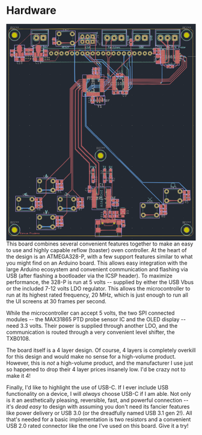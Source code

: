 # Hardware

<!-- ![kiCad Design](../images/controller_design.png) -->
<img align="right" src="../images/controller_design.png">
 This board combines several convenient features together to make an easy to use and highly capable reflow (toaster) oven controller. At the heart of the design is an ATMEGA328-P, with a few support features similar to what you might find on an Arduino board. This allows easy integration with the large Arduino ecosystem and convenient communication and flashing via USB (after flashing a bootloader via the ICSP header). To maximize performance, the 328-P is run at 5 volts -- supplied by either the USB Vbus or the included 7-12 volts LDO regulator. This allows the microcontroller to run at its highest rated frequency, 20 MHz, which is just enough to run all the UI screens at 30 frames per second.

 While the microcontroller can accept 5 volts, the two SPI connected modules -- the MAX31865 PTD probe sensor IC and the OLED display -- need 3.3 volts. Their power is supplied through another LDO, and the communication is routed through a very convenient level shifter, the TXB0108.

 The board itself is a 4 layer design. Of course, 4 layers is completely overkill for this design and would make no sense for a high-volume product. However, this is _not_ a high-volume product, and the manufacturer I use just so happened to drop their 4 layer prices insanely low. I'd be crazy not to make it 4!


 Finally, I'd like to highlight the use of USB-C. If I ever include USB functionality on a device, I will _always_ choose USB-C if I am able. Not only is it an aesthetically pleasing, reversible, fast, and powerful connection -- it's _dead easy_ to design with assuming you don't need its fancier features like power delivery or USB 3.0 (or the dreadfully named USB 3.1 gen 2!). All that's needed for a basic implementation is two resistors and a convenient USB 2.0 rated connector like the one I've used on this board. Give it a try!
